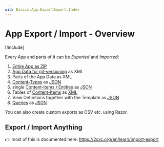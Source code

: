 ```yaml
---
uid: Basics.App.ExportImport.Index
---
```


# App Export / Import - Overview

[!include[](~/pages/basics/stack/_shared-float-summary.md)]
<style>
  .context-box-summary .data-all,
  .context-box-summary .query-app,
  .context-box-summary .process-razor,
  .context-box-summary .process-web-api-app,
  .context-box-summary .edit-ui-custom
  { visibility: visible; }
</style>

Every App and parts of it can be _Exported_ and _Imported_:

1. [Entire App as ZIP](xref:Basics.App.ExportImport.AppExport)
1. [App Data for git-versioning](xref:Basics.App.Git.Index) as XML
1. Parts of the App Data as XML
1. [Content-Types](xref:Basics.Data.ContentTypes.Index) as [JSON](xref:Basics.DataFormats.JsonV1.Index)
1. single [Content-Items / Entities](xref:Basics.Data.Entities.Index) as [JSON](xref:Basics.DataFormats.JsonV1.Index)
1. Tables of [Content-Items](xref:Basics.Data.Entities.Index) as [XML](xref:Basics.DataFormats.Xml.Table.Index)
1. View Definitions together with the Template as [JSON](xref:Basics.DataFormats.JsonV1.Index)
1. [Queries](xref:Basics.Query.Index) as [JSON](xref:Basics.DataFormats.JsonV1.Index)

You can also create custom exports as CSV etc. using Razor.

## Export / Import Anything

👉 most of this is documented here: https://2sxc.org/en/learn/import-export

